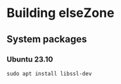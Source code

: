 Building elseZone
================================================================================


System packages
--------------------------------------------------------------------------------

### Ubuntu 23.10

`sudo apt install libssl-dev`
